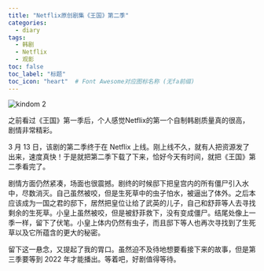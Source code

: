 ```yaml
---
title: "Netflix原创剧集《王国》第二季"
categories:
  - diary
tags:
  - 韩剧
  - Netflix
  - 观影
toc: false
toc_label: "标题"
toc_icon: "heart"  # Font Awesome对应图标名称 (无fa前缀)	
---
```

![kindom 2][1]

之前看过《王国》第一季后，个人感觉Netflix的第一个自制韩剧质量真的很高，剧情非常精彩。

3 月 13 日，该剧的第二季终于在 Netflix 上线。刚上线不久，就有人把资源发了出来，速度真快！于是就把第二季下载了下来，恰好今天有时间，就把《王国》第二季看完了。

剧情方面仍然紧凑，场面也很震撼。剧终的时候邸下把皇宫内的所有僵尸引入水中，尽数消灭。自己虽然被咬，但是生死草中的虫子怕水，被逼出了体外。之后本应该成为一国之君的邸下，居然把皇位让给了武英的儿子，自己和舒菲等人去寻找剩余的生死草。小皇上虽然被咬，但是被舒菲救下，没有变成僵尸。结尾处像上一季一样，留下了伏笔。小皇上体内仍然有虫子，而且邸下等人也再次寻找到了生死草以及它所蕴含的更大的秘密。

留下这一悬念，又提起了我的胃口。虽然迫不及待地想要看接下来的故事，但是第三季要等到 2022 年才能播出。等着吧，好剧值得等待。

  [1]: https://s1.ax1x.com/2020/03/17/8NZu6S.png